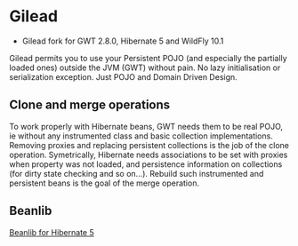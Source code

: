Gilead
======

* Gilead fork for GWT 2.8.0, Hibernate 5 and WildFly 10.1

Gilead permits you to use your Persistent POJO (and especially the partially loaded ones) outside the JVM (GWT) without pain. No lazy initialisation or serialization exception. Just POJO and Domain Driven Design.


Clone and merge operations
--------------------------

To work properly with Hibernate beans, GWT needs them to be real POJO, ie without any instrumented class and basic collection implementations. Removing proxies and replacing persistent collections is the job of the clone operation.
Symetrically, Hibernate needs associations to be set with proxies when property was not loaded, and persistence information on collections (for dirty state checking and so on...). Rebuild such instrumented and persistent beans is the goal of the merge operation.

Beanlib
--------------------------

[Beanlib for Hibernate 5](https://github.com/achmykh/beanlib)
